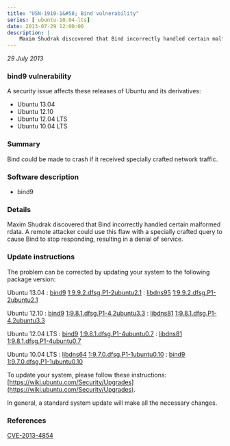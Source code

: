 ```yaml
---
title: "USN-1910-1&#58; Bind vulnerability"
series: [ ubuntu-10.04-lts]
date: 2013-07-29 12:00:00
description: |
    Maxim Shudrak discovered that Bind incorrectly handled certain malformed rdata. A remote attacker could use this flaw with a specially crafted query to cause Bind to stop responding, resulting in a denial of service. 
--- 
```

 
 

*29 July 2013*

### bind9 vulnerability

A security issue affects these releases of Ubuntu and its derivatives:

* Ubuntu 13.04
* Ubuntu 12.10
* Ubuntu 12.04 LTS
* Ubuntu 10.04 LTS

### Summary

Bind could be made to crash if it received specially crafted network traffic.

### Software description

* bind9 

### Details

Maxim Shudrak discovered that Bind incorrectly handled certain malformed rdata. A remote attacker could use this flaw with a specially crafted query to cause Bind to stop responding, resulting in a denial of service. 

### Update instructions

The problem can be corrected by updating your system to the following package version:

Ubuntu 13.04
 : [bind9](https://launchpad.net/ubuntu/+source/bind9) <span> [1:9.9.2.dfsg.P1-2ubuntu2.1](https://launchpad.net/ubuntu/+source/bind9/1:9.9.2.dfsg.P1-2ubuntu2.1) </span> 
 : [libdns95](https://launchpad.net/ubuntu/+source/bind9) <span> [1:9.9.2.dfsg.P1-2ubuntu2.1](https://launchpad.net/ubuntu/+source/bind9/1:9.9.2.dfsg.P1-2ubuntu2.1) </span> 

Ubuntu 12.10
 : [bind9](https://launchpad.net/ubuntu/+source/bind9) <span> [1:9.8.1.dfsg.P1-4.2ubuntu3.3](https://launchpad.net/ubuntu/+source/bind9/1:9.8.1.dfsg.P1-4.2ubuntu3.3) </span> 
 : [libdns81](https://launchpad.net/ubuntu/+source/bind9) <span> [1:9.8.1.dfsg.P1-4.2ubuntu3.3](https://launchpad.net/ubuntu/+source/bind9/1:9.8.1.dfsg.P1-4.2ubuntu3.3) </span> 

Ubuntu 12.04 LTS
 : [bind9](https://launchpad.net/ubuntu/+source/bind9) <span> [1:9.8.1.dfsg.P1-4ubuntu0.7](https://launchpad.net/ubuntu/+source/bind9/1:9.8.1.dfsg.P1-4ubuntu0.7) </span> 
 : [libdns81](https://launchpad.net/ubuntu/+source/bind9) <span> [1:9.8.1.dfsg.P1-4ubuntu0.7](https://launchpad.net/ubuntu/+source/bind9/1:9.8.1.dfsg.P1-4ubuntu0.7) </span> 

Ubuntu 10.04 LTS
 : [libdns64](https://launchpad.net/ubuntu/+source/bind9) <span> [1:9.7.0.dfsg.P1-1ubuntu0.10](https://launchpad.net/ubuntu/+source/bind9/1:9.7.0.dfsg.P1-1ubuntu0.10) </span> 
 : [bind9](https://launchpad.net/ubuntu/+source/bind9) <span> [1:9.7.0.dfsg.P1-1ubuntu0.10](https://launchpad.net/ubuntu/+source/bind9/1:9.7.0.dfsg.P1-1ubuntu0.10) </span> 

To update your system, please follow these instructions: [https://wiki.ubuntu.com/Security/Upgrades](https://wiki.ubuntu.com/Security/Upgrades).

In general, a standard system update will make all the necessary changes. 

### References

 
 [CVE-2013-4854](http://people.ubuntu.com/~ubuntu-security/cve/CVE-2013-4854)
 

